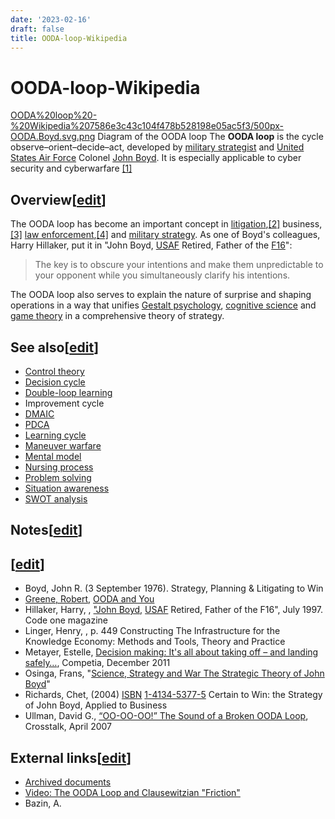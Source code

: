 ```yaml
---
date: '2023-02-16'
draft: false
title: OODA-loop-Wikipedia
---
```


# OODA-loop-Wikipedia

[OODA%20loop%20-%20Wikipedia%207586e3c43c104f478b528198e05ac5f3/500px-OODA.Boyd.svg.png](OODA%20loop%20-%20Wikipedia%207586e3c43c104f478b528198e05ac5f3/500px-OODA.Boyd.svg.png)
Diagram of the OODA loop
The **OODA loop** is the cycle observe–orient–decide–act, developed by [military strategist](https://en.wikipedia.org/wiki/Military_strategy) and [United States Air Force](https://en.wikipedia.org/wiki/United_States_Air_Force) Colonel [John Boyd](https://en.wikipedia.org/wiki/John_Boyd_(military_strategist)).
It is especially applicable to cyber security and cyberwarfare [[1]](https://en.wikipedia.org/wiki/OODA_loop)
## Overview[[edit](https://en.wikipedia.org/w/index.php?title=OODA_loop&action=edit&section=1)]
The OODA loop has become an important concept in [litigation](https://en.wikipedia.org/wiki/Litigation_strategy),[[2]](https://en.wikipedia.org/wiki/OODA_loop) business,[[3]](https://en.wikipedia.org/wiki/OODA_loop) [law enforcement](https://en.wikipedia.org/wiki/Law_enforcement),[[4]](https://en.wikipedia.org/wiki/OODA_loop) and [military strategy](https://en.wikipedia.org/wiki/Military_strategy).
As one of Boyd's colleagues, Harry Hillaker, put it in "John Boyd, [USAF](https://en.wikipedia.org/wiki/United_States_Air_Force) Retired, Father of the [F16](https://en.wikipedia.org/wiki/General_Dynamics_F-16_Fighting_Falcon)":
> The key is to obscure your intentions and make them unpredictable to your opponent while you simultaneously clarify his intentions.
>
The OODA loop also serves to explain the nature of surprise and shaping operations in a way that unifies [Gestalt psychology](https://en.wikipedia.org/wiki/Gestalt_psychology), [cognitive science](https://en.wikipedia.org/wiki/Cognitive_science) and [game theory](https://en.wikipedia.org/wiki/Game_theory) in a comprehensive theory of strategy.
## See also[[edit](https://en.wikipedia.org/w/index.php?title=OODA_loop&action=edit&section=3)]
- [Control theory](https://en.wikipedia.org/wiki/Control_theory)
- [Decision cycle](https://en.wikipedia.org/wiki/Decision_cycle)
- [Double-loop learning](https://en.wikipedia.org/wiki/Double-loop_learning)
- Improvement cycle
- [DMAIC](https://en.wikipedia.org/wiki/DMAIC)
- [PDCA](https://en.wikipedia.org/wiki/PDCA)
- [Learning cycle](https://en.wikipedia.org/wiki/Learning_cycle)
- [Maneuver warfare](https://en.wikipedia.org/wiki/Maneuver_warfare)
- [Mental model](https://en.wikipedia.org/wiki/Mental_model)
- [Nursing process](https://en.wikipedia.org/wiki/Nursing_process)
- [Problem solving](https://en.wikipedia.org/wiki/Problem_solving)
- [Situation awareness](https://en.wikipedia.org/wiki/Situation_awareness)
- [SWOT analysis](https://en.wikipedia.org/wiki/SWOT_analysis)
## Notes[[edit](https://en.wikipedia.org/w/index.php?title=OODA_loop&action=edit&section=4)]
## [[edit](https://en.wikipedia.org/w/index.php?title=OODA_loop&action=edit&section=5)]
- Boyd, John R. (3 September 1976).
Strategy, Planning & Litigating to Win
- [Greene, Robert](https://en.wikipedia.org/wiki/Robert_Greene_(American_author)), [OODA and You](https://web.archive.org/web/20150222130058/http://powerseductionandwar.com/ooda-and-you/)
- Hillaker, Harry, , ["John Boyd,](https://web.archive.org/web/20070917232626/http://www.codeonemagazine.com/archives/1997/articles/jul_97/july2a_97.html) [USAF](https://en.wikipedia.org/wiki/United_States_Air_Force) Retired, Father of the F16", July 1997.
Code one magazine
- Linger, Henry, , p. 449
Constructing The Infrastructure for the Knowledge Economy: Methods and Tools, Theory and Practice
- Metayer, Estelle, [Decision making: It's all about taking off – and landing safely…](http://competia.com/decision-making-it-s-all-about-taking-off-and-landing-safely/), Competia, December 2011
- Osinga, Frans, "[Science, Strategy and War The Strategic Theory of John Boyd](http://www.projectwhitehorse.com/pdfs/ScienceStrategyWar_Osinga.pdf)"
- Richards, Chet, (2004) [ISBN](https://en.wikipedia.org/wiki/International_Standard_Book_Number) [1-4134-5377-5](https://en.wikipedia.org/wiki/Special:BookSources/1-4134-5377-5)
Certain to Win: the Strategy of John Boyd, Applied to Business
- Ullman, David G., [“OO-OO-OO!” The Sound of a Broken OODA Loop](https://docs.wixstatic.com/ugd/20f020_65b20dec99cb45d0bd1456ed526c09b8.pdf), Crosstalk, April 2007
## External links[[edit](https://en.wikipedia.org/w/index.php?title=OODA_loop&action=edit&section=6)]
- [Archived documents](http://danford.net/boyd/)
- [Video: The OODA Loop and Clausewitzian "Friction"](http://www.askimo.com/pages/PlayVideo.aspx?vid=2812)
- Bazin, A.

